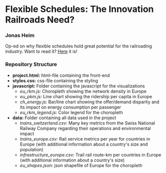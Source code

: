 # Flexible Schedules: The Innovation Railroads Need?

### Jonas Heim

Op-ed on why flexible schedules hold great potential for the railroading industry. Want to read it? [Here](https://jheim12.github.io/CAPP30239_FA22/project/project.html) it is!

### Repository Structure

- **project.html:** html-file containing the front-end
- **styles.css:** css-file containing the styling
- **javascript:** Folder containing the javascript for the visualizations
  - *eu_rkm.js:* Choropleth showing the network density in Europe
  - *eu_pkm.js:* Line chart showing the ridership per capita in Europe
  - *ch_energy.js:* Bar/line chart showing the offer/demand disparity and its impact on energy consumption per passenger
  - *eu_rkm_legend.js:* Color legend for the choropleth 
- **data:** Folder containing all data used in the project
  - *trains_switzerland.csv:* Many key metrics from the Swiss National Railway Company regarding their operations and environmental impact
  - *trains_europe.csv:* Rail service metrics per year for countries in Europe (with additional information about a country's size and population)
  - *infrastructure_europe.csv:* Trail rail route-km per countries in Europe (with additional information about a country's size)
  - *eu_shapes.json:* json shapefile of Europe for the choropleth
